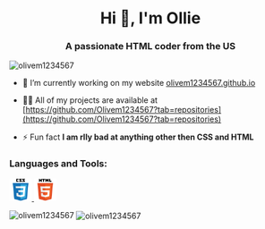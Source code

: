 <h1 align="center">Hi 👋, I'm Ollie</h1>
<h3 align="center">A passionate HTML coder from the US</h3>

<p align="left"> <img src="https://komarev.com/ghpvc/?username=olivem1234567&label=Profile%20views&color=0e75b6&style=flat" alt="olivem1234567" /> </p>

- 🔭 I’m currently working on my website [olivem1234567.github.io](https://github.com/Olivem1234567/olivem1234567.github.io)

- 👨‍💻 All of my projects are available at [https://github.com/Olivem1234567?tab=repositories](https://github.com/Olivem1234567?tab=repositories)

- ⚡ Fun fact **I am rlly bad at anything other then CSS and HTML**

<p align="left">
</p>

<h3 align="left">Languages and Tools:</h3>
<p align="left"> <a href="https://www.w3schools.com/css/" target="_blank" rel="noreferrer"> <img src="https://raw.githubusercontent.com/devicons/devicon/master/icons/css3/css3-original-wordmark.svg" alt="css3" width="40" height="40"/> </a> <a href="https://www.w3.org/html/" target="_blank" rel="noreferrer"> <img src="https://raw.githubusercontent.com/devicons/devicon/master/icons/html5/html5-original-wordmark.svg" alt="html5" width="40" height="40"/> </a> </p>

<p><img align="left" src="https://github-readme-stats.vercel.app/api/top-langs?username=olivem1234567&show_icons=true&theme=tokyonight&locale=en&layout=compact" alt="olivem1234567" /></p>

<p>&nbsp;<img align="center" src="https://github-readme-stats.vercel.app/api?username=olivem1234567&show_icons=true&theme=tokyonight&locale=en" alt="olivem1234567" /></p>
